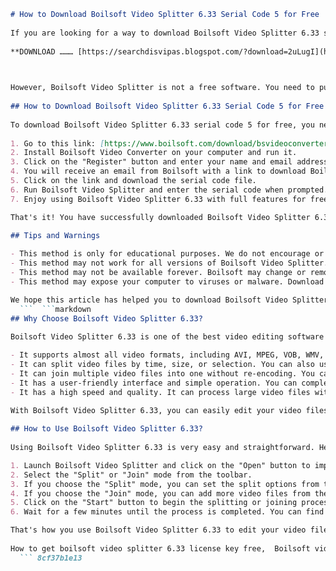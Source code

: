 ```markdown 
# How to Download Boilsoft Video Splitter 6.33 Serial Code 5 for Free
 
If you are looking for a way to download Boilsoft Video Splitter 6.33 serial code 5 for free, you have come to the right place. Boilsoft Video Splitter is a powerful and easy-to-use video editing software that can split, cut, trim, or join any video format with high quality and fast speed. With Boilsoft Video Splitter, you can easily split large video files into smaller clips, or merge multiple video segments into one file.
 
**DOWNLOAD ……… [https://searchdisvipas.blogspot.com/?download=2uLugI](https://searchdisvipas.blogspot.com/?download=2uLugI)**


 
However, Boilsoft Video Splitter is not a free software. You need to purchase a license key to activate the full features of the program. The license key costs $34.95 for a single user. But don't worry, there is a way to get Boilsoft Video Splitter 6.33 serial code 5 for free without paying anything.
 
## How to Download Boilsoft Video Splitter 6.33 Serial Code 5 for Free
 
To download Boilsoft Video Splitter 6.33 serial code 5 for free, you need to follow these simple steps:
 
1. Go to this link: [https://www.boilsoft.com/download/bsvideoconverter.exe](https://www.boilsoft.com/download/bsvideoconverter.exe) and download the setup file of Boilsoft Video Converter.
2. Install Boilsoft Video Converter on your computer and run it.
3. Click on the "Register" button and enter your name and email address.
4. You will receive an email from Boilsoft with a link to download Boilsoft Video Splitter 6.33 serial code 5 for free.
5. Click on the link and download the serial code file.
6. Run Boilsoft Video Splitter and enter the serial code when prompted.
7. Enjoy using Boilsoft Video Splitter 6.33 with full features for free.

That's it! You have successfully downloaded Boilsoft Video Splitter 6.33 serial code 5 for free. Now you can use this powerful video editing software to split, cut, trim, or join any video format with ease and efficiency.
 
## Tips and Warnings

- This method is only for educational purposes. We do not encourage or support any illegal or unethical use of Boilsoft Video Splitter or any other software.
- This method may not work for all versions of Boilsoft Video Splitter. It is only tested for version 6.33.
- This method may not be available forever. Boilsoft may change or remove the link at any time.
- This method may expose your computer to viruses or malware. Download and install the software at your own risk.

We hope this article has helped you to download Boilsoft Video Splitter 6.33 serial code 5 for free. If you have any questions or problems, please leave a comment below.
  ```  ```markdown 
## Why Choose Boilsoft Video Splitter 6.33?
 
Boilsoft Video Splitter 6.33 is one of the best video editing software in the market. Here are some of the reasons why you should choose Boilsoft Video Splitter 6.33:

- It supports almost all video formats, including AVI, MPEG, VOB, WMV, ASF, RM, RMVB, 3GP, MP4, FLV, MKV, etc.
- It can split video files by time, size, or selection. You can also use the built-in video player to preview and adjust the split points.
- It can join multiple video files into one without re-encoding. You can also use the drag-and-drop feature to rearrange the order of the video segments.
- It has a user-friendly interface and simple operation. You can complete the video editing tasks with just a few clicks.
- It has a high speed and quality. It can process large video files without losing quality or causing sync problems.

With Boilsoft Video Splitter 6.33, you can easily edit your video files according to your needs and preferences.
 
## How to Use Boilsoft Video Splitter 6.33?
 
Using Boilsoft Video Splitter 6.33 is very easy and straightforward. Here are the basic steps to use Boilsoft Video Splitter 6.33:

1. Launch Boilsoft Video Splitter and click on the "Open" button to import the video file you want to edit.
2. Select the "Split" or "Join" mode from the toolbar.
3. If you choose the "Split" mode, you can set the split options from the right panel. You can choose to split by time, size, or selection. You can also use the slider or the buttons to mark the start and end points of each segment.
4. If you choose the "Join" mode, you can add more video files from the left panel. You can also drag and drop the files to change their order.
5. Click on the "Start" button to begin the splitting or joining process.
6. Wait for a few minutes until the process is completed. You can find the output files in the destination folder you specified.

That's how you use Boilsoft Video Splitter 6.33 to edit your video files. You can also check the online help or contact the customer support for more guidance and assistance.
 
How to get boilsoft video splitter 6.33 license key free,  Boilsoft video splitter 6.33 crack download full version,  Best video splitter software boilsoft 6.33 with serial number,  Download boilsoft video splitter 6.33 for windows 10 activation code,  Boilsoft video splitter 6.33 registration key generator online,  Free download boilsoft video splitter 6.33 full crack patch,  Boilsoft video splitter 6.33 keygen download no survey,  Boilsoft video splitter 6.33 serial code 5 working 100%,  Download boilsoft video splitter 6.33 latest version with crack,  Boilsoft video splitter 6.33 product key finder tool,  Boilsoft video splitter 6.33 activation code free download,  Boilsoft video splitter 6.33 crack serial key download link,  Download boilsoft video splitter 6.33 full version with serial code,  Boilsoft video splitter 6.33 license key crack download,  Boilsoft video splitter 6.33 serial number free download,  Download boilsoft video splitter 6.33 cracked version with serial code,  Boilsoft video splitter 6.33 registration code free download,  Boilsoft video splitter 6.33 keygen crack download,  Download boilsoft video splitter 6.33 with serial code 5 free,  Boilsoft video splitter 6.33 product key crack download,  Boilsoft video splitter 6.33 activation key free download,  Boilsoft video splitter 6.33 crack serial number download link,  Download boilsoft video splitter 6.33 with crack and serial code,  Boilsoft video splitter 6.33 license code crack download,  Boilsoft video splitter 6.33 serial key free download,  Download boilsoft video splitter 6.33 with serial code and crack,  Boilsoft video splitter 6.33 registration key crack download,  Boilsoft video splitter 6.33 keygen serial code download,  Download boilsoft video splitter 6.33 free with serial code and keygen,  Boilsoft video splitter 6.33 product code crack download,  Boilsoft video splitter 6.33 activation code crack download,  Boilsoft video splitter 6.33 crack serial keygen download link,  Download boilsoft video splitter 6.33 full crack with serial code and keygen,  Boilsoft video splitter 6.33 license keygen crack download,  Boilsoft video splitter 6.33 serial number keygen download,  Download boilsoft video splitter 6.33 cracked with serial code and keygen,  Boilsoft video splitter 6.33 registration code keygen download,  Boilsoft video splitter 6.33 keygen serial number download,  Download boilsoft video splitter 6.33 with keygen and serial code free,  Boilsoft video splitter 6.33 product keygen crack download,  Boilsoft video splitter 6.33 activation keygen crack download,  Boilsoft video splitter 6.33 crack serial number keygen download link,  Download boilsoft video splitter 6.33 full version with keygen and serial code ,  Boilsoft video splitter 6.33 license number crack download ,  Boilsoft video splitter 6.33 serial code keygen download ,  Download boilsoft video splitter 6.33 with crack and keygen and serial code ,  Boilsoft video splitter 6.33 registration number crack download ,  Boilsoft video splitter 6.33 keygen serial code number download ,  Download boilsoft video splitter 6.33 free with crack and keygen and serial code number
  ``` 8cf37b1e13
 
